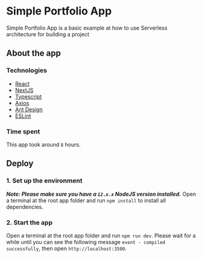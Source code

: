 # Simple Portfolio App

Simple Portfolio App is a basic example at how to use Serverless architecture for building a project

## About the app

### Technologies
- [React](https://es.reactjs.org/)
- [NextJS](https://nextjs.org/)
- [Typescript](https://www.typescriptlang.org/)
- [Axios](https://github.com/axios/axios)
- [Ant Design](https://ant.design/components/overview/)
- [ESLint](https://eslint.org/)

### Time spent
This app took around `8` hours.

## Deploy

### 1. Set up the environment
***Note: Please make sure you have a `12.x.x` NodeJS version installed.***
Open a terminal at the root app folder and run `npm install` to install all dependencies.

### 2. Start the app
Open a terminal at the root app folder and run `npm run dev`.
Please wait for a while until you can see the following message `event - compiled successfully`, then open `http://localhost:3500`.